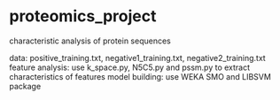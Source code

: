 # proteomics_project
characteristic analysis of protein sequences

data: positive_training.txt, negative1_training.txt, negative2_training.txt
feature analysis: use k_space.py, N5C5.py and pssm.py to extract characteristics of features
model building: use WEKA SMO and LIBSVM package
